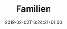 ---
title: "Familien"
date: 2019-02-02T16:24:21+01:00
draft: false
displayInMenu: true
weight: 1
---